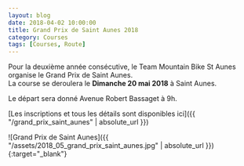```yaml
---
layout: blog
date: 2018-04-02 10:00:00
title: Grand Prix de Saint Aunes 2018
category: Courses
tags: [Courses, Route]
---
```


Pour la deuxième année consécutive, 
le Team Mountain Bike St Aunes organise le Grand Prix de Saint Aunes.  
La course se deroulera le **Dimanche 20 mai 2018** à Saint Aunes.

Le départ sera donné Avenue Robert Bassaget à 9h.


[Les inscriptions et tous les détails sont disponibles ici]({{ "/grand_prix_saint_aunes" | absolute_url }})  

![Grand Prix de Saint Aunes]({{ "/assets/2018_05_grand_prix_saint_aunes.jpg" | absolute_url }}){:target="_blank"}
